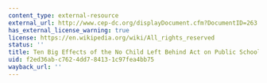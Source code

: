 ```yaml
---
content_type: external-resource
external_url: http://www.cep-dc.org/displayDocument.cfm?DocumentID=263
has_external_license_warning: true
license: https://en.wikipedia.org/wiki/All_rights_reserved
status: ''
title: Ten Big Effects of the No Child Left Behind Act on Public Schools
uid: f2ed36ab-c762-4dd7-8413-1c97fea4bb75
wayback_url: ''
---
```

